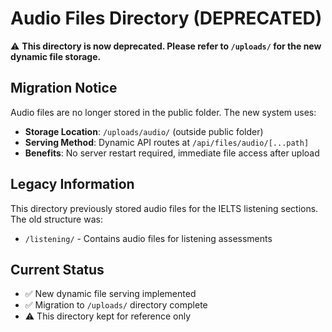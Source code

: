# Audio Files Directory (DEPRECATED)

⚠️ **This directory is now deprecated. Please refer to `/uploads/` for the new dynamic file storage.**

## Migration Notice

Audio files are no longer stored in the public folder. The new system uses:

- **Storage Location**: `/uploads/audio/` (outside public folder)
- **Serving Method**: Dynamic API routes at `/api/files/audio/[...path]`
- **Benefits**: No server restart required, immediate file access after upload

## Legacy Information

This directory previously stored audio files for the IELTS listening sections.
The old structure was:

- `/listening/` - Contains audio files for listening assessments

## Current Status

- ✅ New dynamic file serving implemented
- ✅ Migration to `/uploads/` directory complete
- ⚠️ This directory kept for reference only
